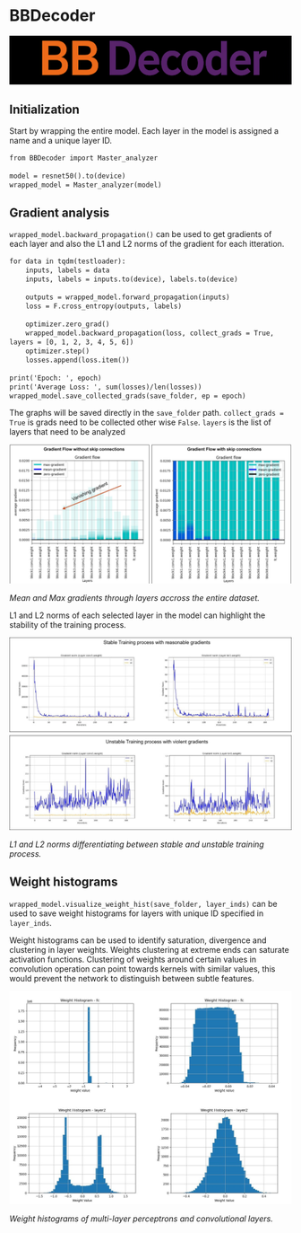 
# BBDecoder
![Main Image](assets/unnamed.png)

## Initialization

Start by wrapping the entire model. Each layer in the model is assigned a name and a unique layer ID. 
```
from BBDecoder import Master_analyzer

model = resnet50().to(device)
wrapped_model = Master_analyzer(model)
```

## Gradient analysis

`wrapped_model.backward_propagation()` can be used to get gradients of each layer and also the L1 and L2 norms of the gradient for each itteration.

```
for data in tqdm(testloader):
    inputs, labels = data
    inputs, labels = inputs.to(device), labels.to(device)
    
    outputs = wrapped_model.forward_propagation(inputs)
    loss = F.cross_entropy(outputs, labels)

    optimizer.zero_grad()
    wrapped_model.backward_propagation(loss, collect_grads = True, layers = [0, 1, 2, 3, 4, 5, 6])
    optimizer.step()
    losses.append(loss.item())
    
print('Epoch: ', epoch)
print('Average Loss: ', sum(losses)/len(losses))
wrapped_model.save_collected_grads(save_folder, ep = epoch)
```

The graphs will be saved directly in the `save_folder` path. `collect_grads = True` is grads need to be collected other wise `False`. `layers` is the list of layers that need to be analyzed

![Grad](assets/model_gradients.jpg)

_Mean and Max gradients through layers accross the entire dataset._

L1 and L2 norms of each selected layer in the model can highlight the stability of the training process.

![Grad](assets/Gradient_norms.jpg)

_L1 and L2 norms differentiating between stable and unstable training process._

## Weight histograms

`wrapped_model.visualize_weight_hist(save_folder, layer_inds)` can be used to save weight histograms for layers with unique ID specified in `layer_inds`.

Weight histograms can be used to identify saturation, divergence and clustering in layer weights. Weights clustering at extreme ends can saturate activation functions. Clustering of weights around certain values in convolution operation can point towards kernels with similar values, this would prevent the network to distinguish between subtle features.

![Grad](assets/weight_hist.jpg)

_Weight histograms of multi-layer perceptrons and convolutional layers._
